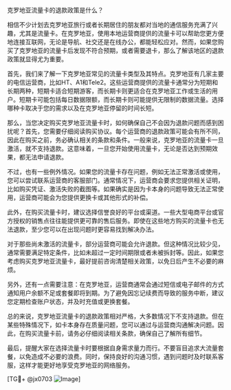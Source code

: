 克罗地亚流量卡的退款政策是什么？

相信不少计划去克罗地亚旅行或者长期居住的朋友都对当地的通信服务充满了兴趣，尤其是流量卡。在克罗地亚，使用本地运营商提供的流量卡可以帮助您更方便地连接互联网，无论是导航、社交还是在线办公，都能轻松应对。然而，如果您购买了克罗地亚的流量卡后发现不符合预期，或者需要退卡，那么了解该地区的退款政策就显得尤为重要。

首先，我们来了解一下克罗地亚常见的流量卡类型及其特点。克罗地亚有几家主要的电信运营商，比如HT、A1和Tele2。这些运营商提供的流量卡通常分为短期和长期两种，短期卡适合短期游客，而长期卡则更适合在克罗地亚工作或生活的用户。短期卡可能包括每日数据限额，而长期卡则可能提供无限制的数据流量。选择哪种卡取决于您的需求以及在克罗地亚停留的时间长短。

那么，当您决定购买克罗地亚流量卡时，如何确保自己不会因为退款问题而感到困扰呢？首先，您需要仔细阅读购买协议。每个运营商的退款政策可能会有所不同，因此在购买之前，务必确认相关的条款和条件。一般来说，克罗地亚的流量卡一旦激活，就不支持退款。这意味着，一旦您开始使用流量卡，无论是否达到预期效果，都无法申请退款。

不过，也有一些例外情况。如果您的流量卡存在问题，例如无法正常激活或使用，您可以尝试联系运营商的客服部门。通常情况下，运营商会要求您提供相关证明，比如购买凭证、激活失败的截图等。如果确实是因为卡本身的问题导致无法正常使用，运营商可能会为您提供更换卡或其他形式的补偿。

此外，在购买流量卡时，建议选择信誉良好的平台或渠道。一些大型电商平台或官方授权的销售点往往能提供更可靠的售后服务。即使在这些地方购买的流量卡也无法退款，至少您可以在出现问题时更容易找到解决办法。

对于那些尚未激活的流量卡，部分运营商可能会允许退款。但这种情况比较少见，通常需要满足特定条件，比如未超过一定时间期限或者未被拆封等。因此，如果您考虑购买克罗地亚流量卡，最好提前咨询清楚相关政策，以免日后产生不必要的麻烦。

另外，还有一点需要注意：在克罗地亚，运营商通常会通过短信或电子邮件的方式通知用户余额不足或套餐即将到期。为了避免因忘记续费而导致的服务中断，建议您定期检查账户状态，并及时充值或更换套餐。

总的来说，克罗地亚流量卡的退款政策相对严格，大多数情况下不支持退款。但在某些特殊情况下，如卡本身存在质量问题，您可以通过与运营商沟通解决问题。因此，在购买流量卡前，请务必仔细阅读相关条款，确保自己了解所有细节。

最后，提醒大家在选择流量卡时要根据自身需求量力而行。不要盲目追求大流量套餐，以免造成不必要的浪费。同时，保持良好的沟通习惯，遇到问题时及时联系客服，这样才能更好地享受克罗地亚的网络服务。

[TG💪+ @jx0703 ![Image](https://github.com/user-attachments/assets/dbca1d08-cadb-493c-b0ec-ad6f7a83f270)]
